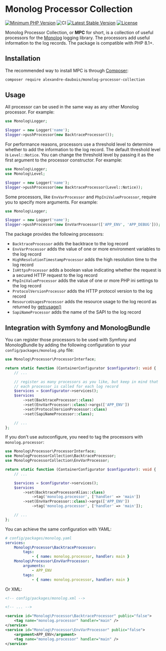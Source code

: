 # Monolog Processor Collection

[![Minimum PHP Version](https://img.shields.io/badge/php-%3E%3D%208.1-8892BF.svg?style=flat-square)](https://php.net/)
![CI](https://github.com/alexandre-daubois/monolog-processor-collection/actions/workflows/php.yml/badge.svg)
[![Latest Stable Version](http://poser.pugx.org/alexandre-daubois/monolog-processor-collection/v/stable)](https://packagist.org/packages/alexandre-daubois/monolog-processor-collection)
[![License](http://poser.pugx.org/alexandre-daubois/monolog-processor-collection/license)](https://packagist.org/packages/alexandre-daubois/monolog-processor-collection)

Monolog Processor Collection, or **MPC** for short, is a collection of useful processors for the
[Monolog](https://github.com/Seldaek/monolog) logging library. The processors
add useful information to the log records. The package is compatible with PHP 8.1+.

## Installation

The recommended way to install MPC is through [Composer](https://getcomposer.org/):

```bash
composer require alexandre-daubois/monolog-processor-collection
```

## Usage

All processor can be used in the same way as any other Monolog processor. For example:

```php
use Monolog\Logger;

$logger = new Logger('name');
$logger->pushProcessor(new BacktraceProcessor());
```

For performance reasons, processors use a threshold level to determine whether to add the information to the log record.
The default threshold level is `Level::Notice`. You can change the threshold level by passing it as the first
argument to the processor constructor. For example:

```php
use Monolog\Logger;
use Monolog\Level;

$logger = new Logger('name');
$logger->pushProcessor(new BacktraceProcessor(Level::Notice));
```

Some processors, like `EnvVarProcessor` and `PhpIniValueProcessor`, require you to specify more
arguments. For example:

```php
use Monolog\Logger;

$logger = new Logger('name');
$logger->pushProcessor(new EnvVarProcessor(['APP_ENV', 'APP_DEBUG']));
```

The package provides the following processors:

- `BacktraceProcessor` adds the backtrace to the log record
- `EnvVarProcessor` adds the value of one or more environment variables to the log record
- `HighResolutionTimestampProcessor` adds the high resolution time to the log record
- `IsHttpsProcessor` adds a boolean value indicating whether the request is a secured HTTP request to the log record
- `PhpIniValueProcessor` adds the value of one or more PHP ini settings to the log record
- `ProtocolVersionProcessor` adds the HTTP protocol version to the log record
- `ResourceUsagesProcessor` adds the resource usage to the log record as returned by [getrusage()](https://www.php.net/manual/en/function.getrusage.php)
- `SapiNameProcessor` adds the name of the SAPI to the log record

## Integration with Symfony and MonologBundle

You can register those processors to be used with Symfony and MonologBundle by adding the following configuration to
your `config/packages/monolog.php` file:

```php
use Monolog\Processor\ProcessorInterface;

return static function (ContainerConfigurator $configurator): void {
    // ...

    // register as many processors as you like, but keep in mind that
    // each processor is called for each log record
    $services = $configurator->services();
    $services
        ->set(BacktraceProcessor::class)
        ->set(EnvVarProcessor::class)->args(['APP_ENV'])
        ->set(ProtocolVersionProcessor::class)
        ->set(SapiNameProcessor::class);

    // ...
};
```

If you don't use autoconfigure, you need to tag the processors with `monolog.processor`:

```php
use Monolog\Processor\ProcessorInterface;
use MonologProcessorCollection\BacktraceProcessor;
use MonologProcessorCollection\EnvVarProcessor;

return static function (ContainerConfigurator $configurator): void {
    // ...

    $services = $configurator->services();
    $services
        ->set(BacktraceProcessorAlias::class)
            ->tag('monolog.processor', ['handler' => 'main'])
        ->set(EnvVarProcessor::class)->args(['APP_ENV'])
            ->tag('monolog.processor', ['handler' => 'main']);

    // ...
};
```

You can achieve the same configuration with YAML:

```yaml
# config/packages/monolog.yaml
services:
    Monolog\Processor\BacktraceProcessor:
        tags:
            - { name: monolog.processor, handler: main }
    Monolog\Processor\EnvVarProcessor:
        arguments:
            - APP_ENV
        tags:
            - { name: monolog.processor, handler: main }
```

Or XML:

```xml
<!-- config/packages/monolog.xml -->

<!-- ... -->

<service id="Monolog\Processor\BacktraceProcessor" public="false">
    <tag name="monolog.processor" handler="main" />
</service>
<service id="Monolog\Processor\EnvVarProcessor" public="false">
    <argument>APP_ENV</argument>
    <tag name="monolog.processor" handler="main" />
</service>
```
